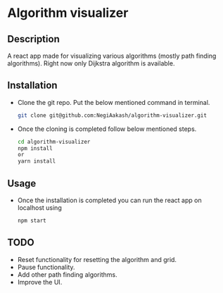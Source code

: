 # Algorithm visualizer

## Description

A react app made for visualizing various algorithms (mostly path finding algorithms). Right now only Dijkstra algorithm is available.

## Installation

- Clone the git repo. Put the below mentioned command in terminal.

  ```bash
  git clone git@github.com:NegiAakash/algorithm-visualizer.git
  ```

- Once the cloning is completed follow below mentioned steps.

  ```bash
  cd algorithm-visualizer
  npm install
  or
  yarn install
  ```

## Usage

- Once the installation is completed you can run the react app on localhost using

  ```bash
  npm start
  ```

## TODO

- Reset functionality for resetting the algorithm and grid.
- Pause functionality.
- Add other path finding algorithms.
- Improve the UI.

